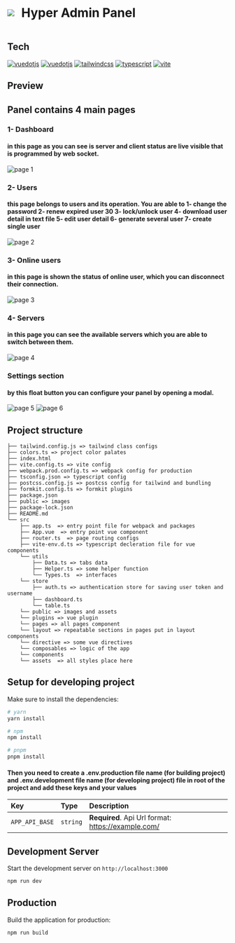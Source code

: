 <h1 style="display: flex;align-items: center; gap:1rem"><img src="./public/logo-sm.png"/> Hyper Admin Panel </h1>  
<a href='https://github.com/hoomanFsmo77/Hyper-admin-panel/tree/master/frontend' target="_blank"><img alt='' src='https://img.shields.io/badge/Release_V1.2.1-100000?style=flat&logo=&logoColor=3178C6&labelColor=333333&color=333333'/></a>

## Tech

<a href='https://vuejs.org/' target="_blank"><img alt='vuedotjs' src='https://img.shields.io/badge/Vue_js V3.3.4-100000?style=flat&logo=vuedotjs&logoColor=4FC08D&labelColor=333333&color=333333'/></a>   <a href='https://router.vuejs.org/' target="_blank"><img alt='vuedotjs' src='https://img.shields.io/badge/Vue_router V4.2.1-100000?style=flat&logo=vuedotjs&logoColor=4FC08D&labelColor=333333&color=333333'/></a> <a href='https://tailwindcss.com/' target="_blank"><img alt='tailwindcss' src='https://img.shields.io/badge/Tailwindcss_V3.2.6-100000?style=flat&logo=tailwindcss&logoColor=06B6D4&labelColor=333333&color=333333'/></a> <a href='https://www.typescriptlang.org/' target="_blank"><img alt='typescript' src='https://img.shields.io/badge/Typescript_V4.9.5-100000?style=flat&logo=typescript&logoColor=3178C6&labelColor=333333&color=333333'/></a>  <a href='https://vitejs.dev/' target="_blank"><img alt='vite' src='https://img.shields.io/badge/Vite_V4.4.4-100000?style=flat&logo=Vite&logoColor=8DD6F9&labelColor=333333&color=333333'/></a>

## Preview

## Panel contains 4 main pages
### 1- Dashboard
#### in this page as you can see is server and client status are live visible that is programmed by web socket.
<img alt="page 1" src="preview/pt1.png">

### 2- Users

#### this page belongs to users and its operation. You are able to 1- change the password 2- renew expired user 30  3- lock/unlock user 4- download user detail in text file 5- edit user detail 6- generate several user 7- create single user
<img alt="page 2" src="preview/pt2.png">

### 3- Online users
#### in this page is shown the status of online user, which you can disconnect their connection.
<img alt="page 3" src="preview/pt3.png">

### 4- Servers
#### in this page you can see the available servers which you are able to switch between them.
<img alt="page 4" src="preview/pt4.png">

### Settings section
#### by this float button you can configure your panel by opening a modal.
<img alt="page 5" src="preview/pt6.png">
<img alt="page 6" src="preview/pt5.png">


## Project structure

```
├── tailwind.config.js => tailwind class configs
├── colors.ts => project color palates
├── index.html
├── vite.config.ts => vite config
├── webpack.prod.config.ts => webpack config for production
├── tsconfig.json => typescript config
├── postcss.config.js => postcss config for tailwind and bundling
├── formkit.config.ts => formkit plugins
├── package.json
├── public => images
├── package-lock.json
├── README.md
└── src
    ├── app.ts  => entry point file for webpack and packages
    ├── App.vue  => entry point vue component
    ├── router.ts  => page routing configs
    ├── vite-env.d.ts => typescript decleration file for vue components
    └── utils
        ├── Data.ts => tabs data
        ├── Helper.ts => some helper function
        └── Types.ts  => interfaces
    └── store
        ├── auth.ts => authentication store for saving user token and username
        ├── dashboard.ts
        └── table.ts
    └── public => images and assets
    └── plugins => vue plugin
    └── pages => all pages component
    └── layout => repeatable sections in pages put in layout components
    └── directive => some vue directives
    └── composables => logic of the app
    └── components
    └── assets  => all styles place here
```

## Setup for developing project

Make sure to install the dependencies:

```bash
# yarn
yarn install

# npm
npm install

# pnpm
pnpm install
```
#### Then you need to create a .env.production file name (for building project) and .env.development file name (for developing project) file in root of the project and add these keys and your values

| Key            | Type     | Description                                                                   |
|:---------------| :------- |:------------------------------------------------------------------------------|
| `APP_API_BASE` | `string` | **Required**. Api Url format: https://example.com/  |

## Development Server

Start the development server on `http://localhost:3000`

```bash
npm run dev
```

## Production

Build the application for production:

```bash
npm run build
```
